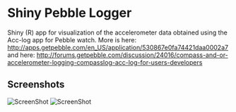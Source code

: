 # Shiny Pebble Logger

Shiny (R) app for visualization of the accelerometer data obtained using the Acc-log app for Pebble watch. More is here: 
http://apps.getpebble.com/en_US/application/530867e0fa74421daa0002a7
and here:
http://forums.getpebble.com/discussion/24016/compass-and-or-accelerometer-logging-compasslog-acc-log-for-users-developers 


## Screenshots

![ScreenShot](https://raw.github.com/istealth/ShinyPebbleLogger/master/accelog.png)
![ScreenShot](https://raw.github.com/istealth/ShinyPebbleLogger/master/accelog1.png)


